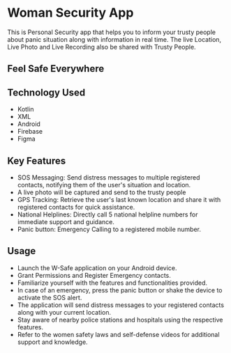 
# Woman Security App

This is Personal Security app that helps you to inform your trusty people about panic situation along with information in real time.
The live Location, Live Photo and Live Recording also be shared with Trusty People.


## Feel Safe Everywhere


## Technology Used
* Kotlin
* XML
* Android
* Firebase
* Figma


## Key Features
* SOS Messaging: Send distress messages to multiple registered contacts, notifying them of the user's situation and location.
* A live photo will be captured and send to the   trusty people
* GPS Tracking: Retrieve the user's last known   location and share it with registered contacts for quick assistance.
* National Helplines: Directly call 5 national helpline numbers for immediate support and guidance.
* Panic button: Emergency Calling to a registered mobile number.

## Usage

* Launch the W-Safe application on your Android device.
* Grant Permissions and Register Emergency contacts.
* Familiarize yourself with the features and functionalities provided.
* In case of an emergency, press the panic button or shake the device to activate the SOS alert.
* The application will send distress messages to your registered contacts along with your current location.
* Stay aware of nearby police stations and hospitals using the respective features.
* Refer to the women safety laws and self-defense videos for additional support and knowledge.



  



